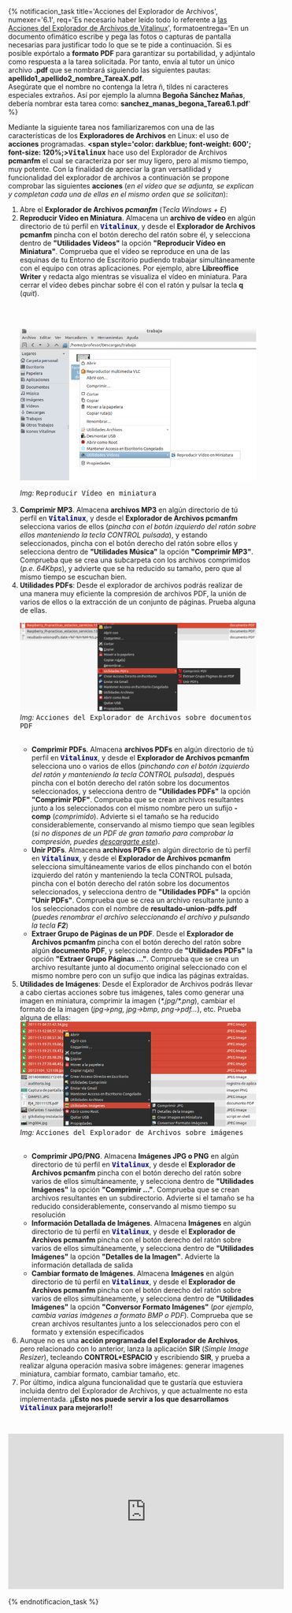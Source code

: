 {% notificacion_task title='Acciones del Explorador de Archivos',
numexer='6.1',
req='Es necesario haber leído todo lo referente a <a href="./Parte_6-Acciones_del_explorador_de_archivos.md">las Acciones del Explorador de Archivos de Vitalinux</a>',
formatoentrega='En un documento ofimático escribe y pega las fotos o capturas de pantalla necesarias para justificar todo lo que se te pide a continuación. Si es posible expórtalo a <b>formato PDF</b> para garantizar su portabilidad, y adjúntalo como respuesta a la tarea solicitada. Por tanto, envía al tutor un único archivo <b>.pdf</b> que se nombrará siguiendo las siguientes pautas: <b>apellido1_apellido2_nombre_TareaX.pdf</b>.
<br>
Asegúrate que el nombre no contenga la letra ñ, tildes ni caracteres especiales extraños. Así por ejemplo la alumna <b>Begoña Sánchez Mañas</b>, debería nombrar esta tarea como: <b>sanchez_manas_begona_Tarea6.1.pdf</b>' %}

Mediante la siguiente tarea nos familiarizaremos con una de las características de los <b>Exploradores de Archivos</b> en Linux: el uso de <b>acciones</b> programadas.  <b><span style='color: darkblue; font-weight: 600'; font-size: 120%;><tt>Vitalinux</tt></span></b> hace uso del Explorador de Archivos <b>pcmanfm</b> el cual se caracteriza por ser muy ligero, pero al mismo tiempo, muy potente.  Con la finalidad de apreciar la gran versatilidad y funcionalidad del explorador de archivos a continuación se propone comprobar las siguientes <b>acciones</b> (<i>en el vídeo que se adjunta, se explican y completan cada una de ellas en el mismo orden que se solicitan</i>):

<ol>
<li>Abre el <b>Explorador de Archivos <i>pcmanfm</i></b> (<i>Tecla Windows + E</i>)</li>
<li><b>Reproducir Vídeo en Miniatura</b>.  Almacena un <b>archivo de vídeo</b> en algún directorio de tú perfil en <span style='color: darkblue; font-weight: 600'; font-size: 120%;><tt>Vitalinux</tt></span>, y desde el <b>Explorador de Archivos pcmanfm</b> pincha con el botón derecho del ratón sobre él, y selecciona dentro de <b>"Utilidades Vídeos"</b> la opción <b>"Reproducir Vídeo en Miniatura"</b>.  Comprueba que el vídeo se reproduce en una de las esquinas de tu Entorno de Escritorio pudiendo trabajar simultáneamente con el equipo con otras aplicaciones.  Por ejemplo, abre <b>Libreoffice Writer</b> y redacta algo mientras se visualiza el vídeo en miniatura.  Para cerrar el vídeo debes pinchar sobre él con el ratón y pulsar la tecla <b>q</b> (<i>quit</i>).


<br><br><div class="container">
<img class="coolimage" src="../img/aplicaciones-reproducir-video-en-miniatura.png" alt="Imagen no Localizada">
<div class="imagetext_type2"><i>Img:</i> <tt>Reproducir Vídeo en miniatura</tt></div>
</div><br>
</li>

<li><b>Comprimir MP3</b>.  Almacena <b>archivos MP3</b> en algún directorio de tú perfil en <span style='color: darkblue; font-weight: 600'; font-size: 120%;><tt>Vitalinux</tt></span>, y desde el <b>Explorador de Archivos pcmanfm</b> selecciona varios de ellos (<i>pincha con el botón izquierdo del ratón sobre ellos manteniendo la tecla CONTROL pulsada</i>), y estando seleccionados, pincha con el botón derecho del ratón sobre ellos y selecciona dentro de <b>"Utilidades Música"</b> la opción <b>"Comprimir MP3"</b>.  Comprueba que se crea una subcarpeta con los archivos comprimidos (<i>p.e. 64Kbps</i>), y advierte que se ha reducido su tamaño, pero que al mismo tiempo se escuchan bien.
 </li>

<li><b>Utilidades PDFs</b>: Desde el explorador de archivos podrás realizar de una manera muy eficiente la compresión de archivos PDF, la unión de varios de ellos o la extracción de un conjunto de páginas.  Prueba alguna de ellas.
</li>

<br>
<div class='container'>
<img class='coolimage' src='../img/vitalinux-curso_aularagon-utilidades_pdf.png' alt='Imagen no Localizada'>
<div class='imagetext_type2'><i>Img:</i> <tt>Acciones del Explorador de Archivos sobre documentos PDF</tt></div>
</div>
<br>


<ul>

<li><b>Comprimir PDFs</b>.  Almacena <b>archivos PDFs</b> en algún directorio de tú perfil en <span style='color: darkblue; font-weight: 600'; font-size: 120%;><tt>Vitalinux</tt></span>,  y desde el <b>Explorador de Archivos pcmanfm</b> selecciona uno o varios de ellos (<i>pinchando con el botón izquierdo del ratón y manteniendo la tecla CONTROL pulsada</i>), después pincha con el botón derecho del ratón sobre los documentos seleccionados, y selecciona dentro de <b>"Utilidades PDFs"</b> la opción <b>"Comprimir PDF"</b>.  Comprueba que se crean archivos resultantes junto a los seleccionados con el mismo nombre pero un sufijo <b>-comp</b> (<i>comprimido</i>).  Advierte si el tamaño se ha reducido considerablemente, conservando al mismo tiempo que sean legibles (<i>si no dispones de un PDF de gran tamaño para comprobar la compresión, puedes <a href="https://www.dropbox.com/s/ll2h99xneo6oqkf/libro_seguridad_informatica.v14.5.pdf?dl=0">descargarte este</a></i>).</li>

<li><b>Unir PDFs</b>.  Almacena <b>archivos PDFs</b> en algún directorio de tú perfil en <span style='color: darkblue; font-weight: 600'; font-size: 120%;><tt>Vitalinux</tt></span>, y desde el <b>Explorador de Archivos pcmanfm</b> selecciona simultáneamente varios de ellos pinchando con el botón izquierdo del ratón y manteniendo la tecla CONTROL pulsada, pincha con el botón derecho del ratón sobre los documentos seleccionados, y selecciona dentro de <b>"Utilidades PDFs"</b> la opción <b>"Unir PDFs"</b>.  Comprueba que se crea un archivo resultante junto a los seleccionados con el nombre de <b>resultado-union-pdfs.pdf</b> (<i>puedes renombrar el archivo seleccionando el archivo y pulsando la tecla <b>F2</b></i>)</li>

<li><b>Extraer Grupo de Páginas de un PDF</b>.  Desde el <b>Explorador de Archivos pcmanfm</b> pincha con el botón derecho del ratón sobre algún <b>documento PDF</b>, y selecciona dentro de <b>"Utilidades PDFs"</b> la opción <b>"Extraer Grupo Páginas ..."</b>.  Comprueba que se crea un archivo resultante junto al documento original seleccionado con el mismo nombre pero con un sufijo que indica las páginas extraídas.</li>

</ul>

<li><b>Utilidades de Imágenes</b>: Desde el Explorador de Archivos podrás llevar a cabo ciertas acciones sobre tus imágenes, tales como generar una imagen en miniatura, comprimir la imagen (<i>*.jpg/*.png</i>), cambiar el formato de la imagen (<i>jpg->png, jpg->bmp, png->pdf...</i>), etc. Prueba alguna de ellas:

<br>
<div class='container'>
<img class='coolimage' src='../img/vitalinux-curso_aularagon-utilidades_imagenes.png' alt='Imagen no Localizada'>
<div class='imagetext_type2'><i>Img:</i> <tt>Acciones del Explorador de Archivos sobre imágenes</tt></div>
</div>
<br>

</li>

<ul>

<li><b>Comprimir JPG/PNG</b>.  Almacena <b>Imágenes JPG o PNG</b> en algún directorio de tú perfil en <span style='color: darkblue; font-weight: 600'; font-size: 120%;><tt>Vitalinux</tt></span>, y desde el <b>Explorador de Archivos pcmanfm</b> pincha con el botón derecho del ratón sobre varios de ellos simultáneamente, y selecciona dentro de <b>"Utilidades Imágenes"</b> la opción <b>"Comprimir ..."</b>.  Comprueba que se crean archivos resultantes en un subdirectorio.  Advierte si el tamaño se ha reducido considerablemente, conservando al mismo tiempo su resolución</li>

<li><b>Información Detallada de Imágenes</b>.  Almacena <b>Imágenes</b> en algún directorio de tú perfil en <span style='color: darkblue; font-weight: 600'; font-size: 120%;><tt>Vitalinux</tt></span>, y desde el <b>Explorador de Archivos pcmanfm</b> pincha con el botón derecho del ratón sobre varios de ellos simultáneamente, y selecciona dentro de <b>"Utilidades Imágenes"</b> la opción <b>"Detalles de la Imagen"</b>.  Advierte la información detallada de salida</li>

<li><b>Cambiar formato de Imágenes</b>.  Almacena <b>Imágenes</b> en algún directorio de tú perfil en <span style='color: darkblue; font-weight: 600'; font-size: 120%;><tt>Vitalinux</tt></span>, y desde el <b>Explorador de Archivos pcmanfm</b> pincha con el botón derecho del ratón sobre varios de ellos simultáneamente, y selecciona dentro de <b>"Utilidades Imágenes"</b> la opción <b>"Conversor Formato Imágenes"</b> (<i>por ejemplo, cambia varias imágenes a formato BMP o PDF</i>).  Comprueba que se crean archivos resultantes junto a los seleccionados pero con el formato y extensión especificados</li>

</ul>

<li>Aunque no es una <b>acción programada del Explorador de Archivos</b>, pero relacionado con lo anterior, lanza la aplicación <b>SIR</b> (<i>Simple Image Resizer</i>), tecleando <b>CONTROL+ESPACIO</b> y escribiendo <b>SIR</b>, y prueba a realizar alguna operación masiva sobre imágenes: generar imagenes miniatura, cambiar formato, cambiar tamaño, etc.
</li>

<li>Por último, indica alguna funcionalidad que te gustaría que estuviera incluida dentro del Explorador de Archivos, y que actualmente no esta implementada.  <b>¡¡Esto nos puede servir a los que desarrollamos <span style='color: darkblue; font-weight: 600'; font-size: 120%;><tt>Vitalinux</tt></span> para mejorarlo!!</b>
</li>

</ol>


<br><div style='text-align: center;'>
<iframe width='560' height='315' src='https://www.youtube.com/embed/Yf-idxDBD7w' frameborder='0' allow='autoplay; encrypted-media' allowfullscreen></iframe>
</div>


{% endnotificacion_task %}



